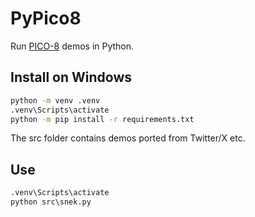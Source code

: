 # PyPico8

Run [PICO-8](https://www.lexaloffle.com/pico-8.php) demos in Python.

## Install on Windows

```cmd
python -m venv .venv
.venv\Scripts\activate
python -m pip install -r requirements.txt
```

The src folder contains demos ported from Twitter/X etc.

## Use

```cmd
.venv\Scripts\activate
python src\snek.py
```
